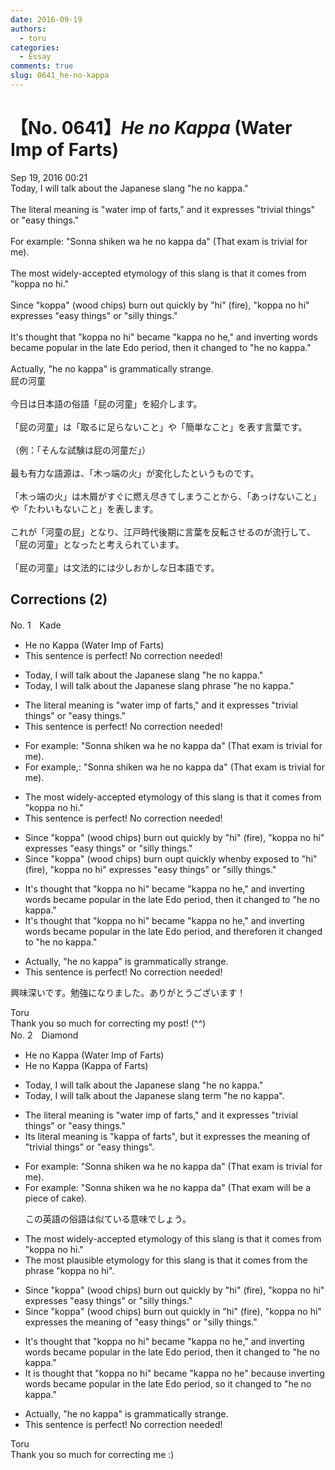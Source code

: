 ```yaml
---
date: 2016-09-19
authors:
  - toru
categories:
  - Essay
comments: true
slug: 0641_he-no-kappa
---
```


# 【No. 0641】<strong><em>He no Kappa</strong></em> (Water Imp of Farts)
<div class="date">Sep 19, 2016 00:21</div>
<div id="post"><div id="body_show_ori">
Today, I will talk about the Japanese slang "he no kappa."<br/><br/>The literal meaning is "water imp of farts," and it expresses "trivial things" or "easy things."<br/><br/>For example: "Sonna shiken wa he no kappa da" (That exam is trivial for me).<br/><br/>The most widely-accepted etymology of this slang is that it comes from "koppa no hi."<br/><br/>Since "koppa" (wood chips) burn out quickly by "hi" (fire), "koppa no hi" expresses "easy things" or "silly things."<br/><br/>It's thought that "koppa no hi" became "kappa no he," and inverting words became popular in the late Edo period, then it changed to "he no kappa."<br/><br/>Actually, "he no kappa" is grammatically strange.
</div></div>

<!-- more -->

<div id="post_ja"><div id="body_show_mo">
屁の河童<br/><br/>今日は日本語の俗語「屁の河童」を紹介します。<br/><br/>「屁の河童」は「取るに足らないこと」や「簡単なこと」を表す言葉です。<br/><br/>（例：「そんな試験は屁の河童だ」）<br/><br/>最も有力な語源は、「木っ端の火」が変化したというものです。<br/><br/>「木っ端の火」は木屑がすぐに燃え尽きてしまうことから、「あっけないこと」や「たわいもないこと」を表します。<br/><br/>これが「河童の屁」となり、江戸時代後期に言葉を反転させるのが流行して、「屁の河童」となったと考えられています。<br/><br/>「屁の河童」は文法的には少しおかしな日本語です。
</div></div>

## Corrections (2)
<div id="block"><div class="first_name"> No. 1　<span class="just_name">Kade</span></div><div id="block2">
<ul class="correction_field">
<li class="incorrect">He no Kappa (Water Imp of Farts)</li>
<li class="corrected perfect">This sentence is perfect! No correction needed!</li>
</ul>
<ul class="correction_field">
<li class="incorrect">Today, I will talk about the Japanese slang "he no kappa."</li>
<li class="corrected correct">
Today, I will talk about the Japanese slang <span class="f_red">phrase </span>"he no kappa."
</li>
</ul>
<ul class="correction_field">
<li class="incorrect">The literal meaning is "water imp of farts," and it expresses "trivial things" or "easy things."</li>
<li class="corrected perfect">This sentence is perfect! No correction needed!</li>
</ul>
<ul class="correction_field">
<li class="incorrect">For example: "Sonna shiken wa he no kappa da" (That exam is trivial for me).</li>
<li class="corrected correct">
For example<span class="f_red">,</span><span class="f_gray"><span class="sline">:</span></span> "Sonna shiken wa he no kappa da" (That exam is trivial for me).
</li>
</ul>
<ul class="correction_field">
<li class="incorrect">The most widely-accepted etymology of this slang is that it comes from "koppa no hi."</li>
<li class="corrected perfect">This sentence is perfect! No correction needed!</li>
</ul>
<ul class="correction_field">
<li class="incorrect">Since "koppa" (wood chips) burn out quickly by "hi" (fire), "koppa no hi" expresses "easy things" or "silly things."</li>
<li class="corrected correct">
Since "koppa" (wood chips) burn <span class="f_gray"><span class="sline">o</span></span>u<span class="f_red">p</span><span class="f_gray"><span class="sline">t</span></span> quickly <span class="f_red">when</span><span class="f_gray"><span class="sline">by</span></span> <span class="f_red">exposed to </span>"hi" (fire), "koppa no hi" expresses "easy things" or "silly things."
</li>
</ul>
<ul class="correction_field">
<li class="incorrect">It's thought that "koppa no hi" became "kappa no he," and inverting words became popular in the late Edo period, then it changed to "he no kappa."</li>
<li class="corrected correct">
It's thought that "koppa no hi" became "kappa no he," and inverting words became popular in the late Edo period, <span class="f_red">and </span>the<span class="f_red">refore</span><span class="f_gray"><span class="sline">n</span></span> it changed to "he no kappa."
</li>
</ul>
<ul class="correction_field">
<li class="incorrect">Actually, "he no kappa" is grammatically strange.</li>
<li class="corrected perfect">This sentence is perfect! No correction needed!</li>
</ul>
<p class="comment_small">
 興味深いです。勉強になりました。ありがとうございます！
</p>

</div><div class="name"><span class="just_name">Toru</span><br>
Thank you so much for correcting my post! (^^)
</div>
</div>
<div id="block"><div class="first_name"> No. 2　<span class="just_name">Diamond</span></div><div id="block2">
<ul class="correction_field">
<li class="incorrect">He no Kappa (Water Imp of Farts)</li>
<li class="corrected correct">
He no Kappa (<span class="f_blue">Kappa</span> of Farts)
</li>
</ul>
<ul class="correction_field">
<li class="incorrect">Today, I will talk about the Japanese slang "he no kappa."</li>
<li class="corrected correct">
Today, I will talk about the Japanese slang <span class="f_blue">term</span> "he no kappa".
</li>
</ul>
<ul class="correction_field">
<li class="incorrect">The literal meaning is "water imp of farts," and it expresses "trivial things" or "easy things."</li>
<li class="corrected correct">
<span class="f_blue">Its</span> literal meaning is "<span class="f_blue">kappa</span> of farts", <span class="f_blue">but</span> it expresses <span class="f_blue">the meaning of</span> "trivial things" or "easy things".
</li>
</ul>
<ul class="correction_field">
<li class="incorrect">For example: "Sonna shiken wa he no kappa da" (That exam is trivial for me).</li>
<li class="corrected correct">
For example: "Sonna shiken wa he no kappa da" (That exam <span class="f_blue">will be a piece of cake</span>).
<p class="correction_comment">この英語の俗語は似ている意味でしょう。</p>
</li>
</ul>
<ul class="correction_field">
<li class="incorrect">The most widely-accepted etymology of this slang is that it comes from "koppa no hi."</li>
<li class="corrected correct">
The most <span class="f_blue">plausible</span> etymology <span class="f_blue">for</span> this slang is that it comes from <span class="f_blue">the phrase</span> "koppa no hi".
</li>
</ul>
<ul class="correction_field">
<li class="incorrect">Since "koppa" (wood chips) burn out quickly by "hi" (fire), "koppa no hi" expresses "easy things" or "silly things."</li>
<li class="corrected correct">
Since "koppa" (wood chips) burn out quickly <span class="f_blue">in</span> "hi" (fire), "koppa no hi" expresses <span class="f_blue">the meaning of </span>"easy things" or "silly things."
</li>
</ul>
<ul class="correction_field">
<li class="incorrect">It's thought that "koppa no hi" became "kappa no he," and inverting words became popular in the late Edo period, then it changed to "he no kappa."</li>
<li class="corrected correct">
It <span class="f_blue">i</span>s thought that "koppa no hi" became "kappa no he" <span class="f_blue">because</span> inverting words became popular in the late Edo period, <span class="f_blue">so it </span>changed to "he no kappa."
</li>
</ul>
<ul class="correction_field">
<li class="incorrect">Actually, "he no kappa" is grammatically strange.</li>
<li class="corrected perfect">This sentence is perfect! No correction needed!</li>
</ul>
</div><div class="name"><span class="just_name">Toru</span><br>
Thank you so much for correcting me :)
</div>
</div>
